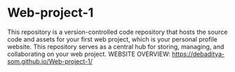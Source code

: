 # Web-project-1
This repository is a version-controlled code repository that hosts the source code and assets for your first web project, which is your personal profile website. This repository serves as a central hub for storing, managing, and collaborating on your web project.
WEBSITE OVERVIEW: https://debaditya-som.github.io/Web-project-1/
